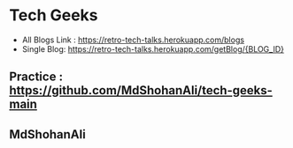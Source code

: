 # Tech Geeks

- All Blogs Link : <https://retro-tech-talks.herokuapp.com/blogs>
- Single Blog: <https://retro-tech-talks.herokuapp.com/getBlog/{BLOG_ID}>


## Practice : <https://github.com/MdShohanAli/tech-geeks-main>

## MdShohanAli
